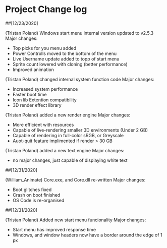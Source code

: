 # Project Change log

##[12/23/2020] 

(Tristan Poland) Windows start menu internal version updated to v2.5.3
    Major changes:

   - Top picks for you menu added
   - Power Controlls moved to the bottom of the menu
   - Live Username update added to topp of start menu
   - Sprite count lowered with cloning (better performance)
   - Improved animation

(Tristan Poland) changed internal system function code
    Major changes:

   - Increased system performance
   - Faster boot time
   - Icon lib Extention compatibility
   - 3D render effect library
   
   (Tristan Poland) added a new render engine
    Major changes:
    
   - More efficient with resources
   - Capable of live-rendering smaller 3D environments (Under 2 GB)
   - Capable of rendering in full-color sRGB, or Greyscale
   - Auot-quit feature implimented if render > 30 GB

(Tristan Poland) added a new text engine
    Major changes:
    
   - no major changes, just capable of displaying white text

##[12/31/2020]


(William_Animate) Core.exe, and Core.dll re-written
    Major changes:

   - Boot glitches fixed
   - Crash on boot finished
   - OS Code is re-organised
   

##[12/31/2020]


(Tristan Poland) Added new start menu funcionality
    Major changes:
    
   - Start menu has improved response time
   - Windows, and window headers now have a border around the edge of 1 px
   
   
   
